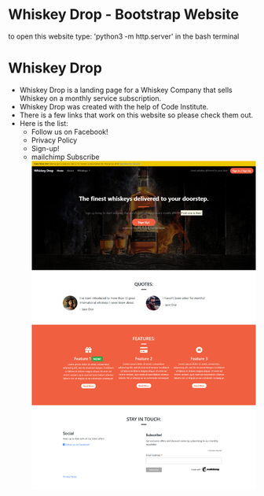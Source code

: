 # Whiskey Drop - Bootstrap Website
to open this website type: 'python3 -m http.server' in the bash terminal

# Whiskey Drop
* Whiskey Drop is a landing page for a Whiskey Company that sells Whiskey on a monthly service subscription. 
* Whiskey Drop was created with the help of Code Institute.
* There is a few links that work on this website so please check them out.
* Here is the list:
   + Follow us on Facebook! 
   + Privacy Policy
   + Sign-up! 
   + mailchimp Subscribe 
!['Whiskey Drop'](./Whiskey_Drop.png)   